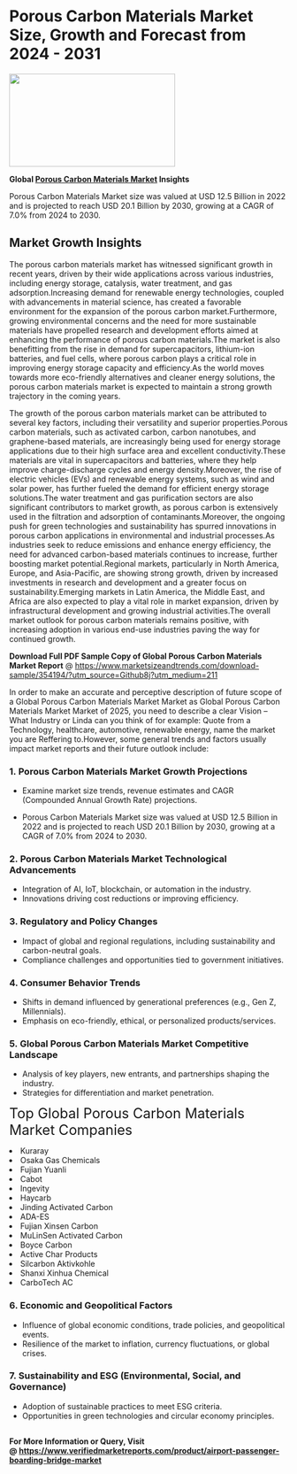 <H1>Porous Carbon Materials Market Size, Growth and Forecast from 2024 - 2031</H1><img class="aligncenter size-medium wp-image-584254" src="https://thirdeyenews.in/wp-content/uploads/2024/09/Global-Market-Research-300x168.jpeg" alt="" width="300" height="168" /><p><strong>Global&nbsp;<a href="https://www.marketsizeandtrends.com/download-sample/354194/?utm_source=Github8j?utm_medium=211">Porous Carbon Materials Market</a> Insights</strong></p><p>Porous Carbon Materials Market size was valued at USD 12.5 Billion in 2022 and is projected to reach USD 20.1 Billion by 2030, growing at a CAGR of 7.0% from 2024 to 2030.</p><p><h2>Market Growth Insights</h2> <p>The porous carbon materials market has witnessed significant growth in recent years, driven by their wide applications across various industries, including energy storage, catalysis, water treatment, and gas adsorption.Increasing demand for renewable energy technologies, coupled with advancements in material science, has created a favorable environment for the expansion of the porous carbon market.Furthermore, growing environmental concerns and the need for more sustainable materials have propelled research and development efforts aimed at enhancing the performance of porous carbon materials.The market is also benefitting from the rise in demand for supercapacitors, lithium-ion batteries, and fuel cells, where porous carbon plays a critical role in improving energy storage capacity and efficiency.As the world moves towards more eco-friendly alternatives and cleaner energy solutions, the porous carbon materials market is expected to maintain a strong growth trajectory in the coming years.</p> <p>The growth of the porous carbon materials market can be attributed to several key factors, including their versatility and superior properties.Porous carbon materials, such as activated carbon, carbon nanotubes, and graphene-based materials, are increasingly being used for energy storage applications due to their high surface area and excellent conductivity.These materials are vital in supercapacitors and batteries, where they help improve charge-discharge cycles and energy density.Moreover, the rise of electric vehicles (EVs) and renewable energy systems, such as wind and solar power, has further fueled the demand for efficient energy storage solutions.The water treatment and gas purification sectors are also significant contributors to market growth, as porous carbon is extensively used in the filtration and adsorption of contaminants.Moreover, the ongoing push for green technologies and sustainability has spurred innovations in porous carbon applications in environmental and industrial processes.As industries seek to reduce emissions and enhance energy efficiency, the need for advanced carbon-based materials continues to increase, further boosting market potential.Regional markets, particularly in North America, Europe, and Asia-Pacific, are showing strong growth, driven by increased investments in research and development and a greater focus on sustainability.Emerging markets in Latin America, the Middle East, and Africa are also expected to play a vital role in market expansion, driven by infrastructural development and growing industrial activities.The overall market outlook for porous carbon materials remains positive, with increasing adoption in various end-use industries paving the way for continued growth.</p> <p><span class=""><strong>Download Full PDF Sample Copy of Global Porous Carbon Materials Market Report</strong> @ <a href="https://www.marketsizeandtrends.com/download-sample/354194/?utm_source=Github8j?utm_medium=211" target="_blank">https://www.marketsizeandtrends.com/download-sample/354194/?utm_source=Github8j?utm_medium=211</a></span></p><p>In order to make an accurate and perceptive description of future scope of a Global&nbsp;Porous Carbon Materials Market Market as Global&nbsp;Porous Carbon Materials Market Market of 2025, you need to describe a clear Vision &ndash; What Industry or Linda can you think of for example: Quote from a Technology, healthcare, automotive, renewable energy, name the market you are Reffering to.However, some general trends and factors usually impact market reports and their future outlook include:</p><h3>1.&nbsp;<strong>Porous Carbon Materials Market Growth Projections</strong></h3><ul><li>Examine market size trends, revenue estimates and CAGR (Compounded Annual Growth Rate) projections.</li><li><p>Porous Carbon Materials Market size was valued at USD 12.5 Billion in 2022 and is projected to reach USD 20.1 Billion by 2030, growing at a CAGR of 7.0% from 2024 to 2030.</p></li></ul><h3>2.&nbsp;<strong>Porous Carbon Materials Market Technological Advancements</strong></h3><ul><li>Integration of AI, IoT, blockchain, or automation in the industry.</li><li>Innovations driving cost reductions or improving efficiency.</li></ul><h3>3.&nbsp;<strong>Regulatory and Policy Changes</strong></h3><ul><li>Impact of global and regional regulations, including sustainability and carbon-neutral goals.</li><li>Compliance challenges and opportunities tied to government initiatives.</li></ul><h3>4.&nbsp;<strong>Consumer Behavior Trends</strong></h3><ul><li>Shifts in demand influenced by generational preferences (e.g., Gen Z, Millennials).</li><li>Emphasis on eco-friendly, ethical, or personalized products/services.</li></ul><h3>5.&nbsp;<strong>Global Porous Carbon Materials Market Competitive Landscape</strong></h3><ul><li>Analysis of key players, new entrants, and partnerships shaping the industry.</li><li>Strategies for differentiation and market penetration.</li></ul><p data-pm-slice="1 1 []"><span style="color: inherit; font-family: inherit; font-size: 25px;">Top Global Porous Carbon Materials Market Companies</span></p><div class="" data-test-id=""><p><li>Kuraray</li><li> Osaka Gas Chemicals</li><li> Fujian Yuanli</li><li> Cabot</li><li> Ingevity</li><li> Haycarb</li><li> Jinding Activated Carbon</li><li> ADA-ES</li><li> Fujian Xinsen Carbon</li><li> MuLinSen Activated Carbon</li><li> Boyce Carbon</li><li> Active Char Products</li><li> Silcarbon Aktivkohle</li><li> Shanxi Xinhua Chemical</li><li> CarboTech AC</li></p></div><h3>6.&nbsp;<strong>Economic and Geopolitical Factors</strong></h3><ul><li>Influence of global economic conditions, trade policies, and geopolitical events.</li><li>Resilience of the market to inflation, currency fluctuations, or global crises.</li></ul><h3>7.&nbsp;<strong>Sustainability and ESG (Environmental, Social, and Governance)</strong></h3><ul><li>Adoption of sustainable practices to meet ESG criteria.</li><li>Opportunities in green technologies and circular economy principles.</li></ul><h2><strong style="font-size: 14px;">For More Information or Query, Visit @&nbsp;</strong><a style="background-color: #ffffff; font-size: 14px;" href="https://www.marketsizeandtrends.com/report/porous-carbon-materials-market/" target="_blank">https://www.verifiedmarketreports.com/product/airport-passenger-boarding-bridge-market</a></h2>